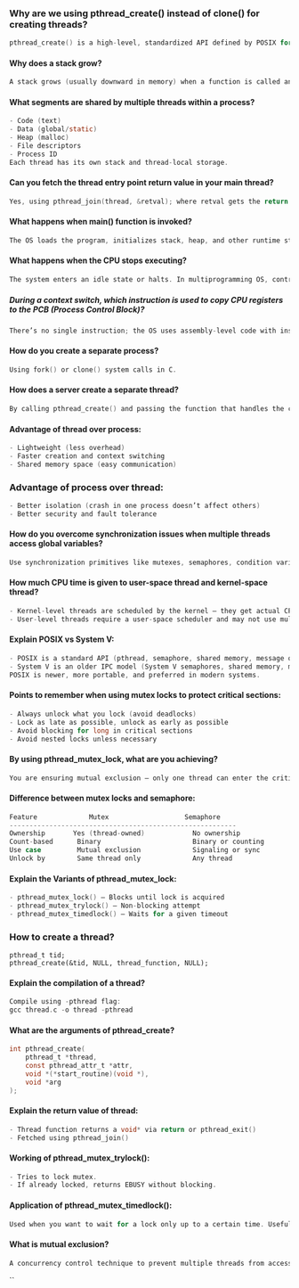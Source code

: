 ### Why are we using pthread_create() instead of clone() for creating threads?
```c
pthread_create() is a high-level, standardized API defined by POSIX for thread creation. It abstracts the complexity of clone() (a Linux-specific, low-level system call) and provides portability, safety, and ease of use.
```
#### Why does a stack grow?
```c
A stack grows (usually downward in memory) when a function is called and local variables or return addresses are pushed onto the stack. It allows nested function calls and maintains execution context.
```
#### What segments are shared by multiple threads within a process?
```c
- Code (text)
- Data (global/static)
- Heap (malloc)
- File descriptors
- Process ID
Each thread has its own stack and thread-local storage.
```
#### Can you fetch the thread entry point return value in your main thread?
```c
Yes, using pthread_join(thread, &retval); where retval gets the return value from the thread function.
```
#### What happens when main() function is invoked?
```c
The OS loads the program, initializes stack, heap, and other runtime structures, then jumps to main() function as the entry point of execution.
```
#### What happens when the CPU stops executing?
```c
The system enters an idle state or halts. In multiprogramming OS, control is transferred to another process/thread using a context switch.
```
##### During a context switch, which instruction is used to copy CPU registers to the PCB (Process Control Block)?
```c
There’s no single instruction; the OS uses assembly-level code with instructions like PUSH, MOV, or saves state via SAVE_CONTEXT macros in kernel code.
```
#### How do you create a separate process?
```c
Using fork() or clone() system calls in C.
```
#### How does a server create a separate thread?
```c
By calling pthread_create() and passing the function that handles the client or task.
```
#### Advantage of thread over process:
```c
- Lightweight (less overhead)
- Faster creation and context switching
- Shared memory space (easy communication)
```
### Advantage of process over thread:
```c
- Better isolation (crash in one process doesn’t affect others)
- Better security and fault tolerance
```
#### How do you overcome synchronization issues when multiple threads access global variables?
```c
Use synchronization primitives like mutexes, semaphores, condition variables, or atomic operations to protect critical sections.
```
#### How much CPU time is given to user-space thread and kernel-space thread?
```c
- Kernel-level threads are scheduled by the kernel — they get actual CPU time.
- User-level threads require a user-space scheduler and may not use multiple CPUs without kernel support (unless mapped to kernel threads).
```
#### Explain POSIX vs System V:
```c
- POSIX is a standard API (pthread, semaphore, shared memory, message queues).
- System V is an older IPC model (System V semaphores, shared memory, message queues).
POSIX is newer, more portable, and preferred in modern systems.
```
#### Points to remember when using mutex locks to protect critical sections:
```c
- Always unlock what you lock (avoid deadlocks)
- Lock as late as possible, unlock as early as possible
- Avoid blocking for long in critical sections
- Avoid nested locks unless necessary
```
#### By using pthread_mutex_lock, what are you achieving?
```c
You are ensuring mutual exclusion — only one thread can enter the critical section at a time.
```
#### Difference between mutex locks and semaphore:
```c
Feature             Mutex                   Semaphore
---------------------------------------------------------
Ownership       Yes (thread-owned)            No ownership
Count-based      Binary                       Binary or counting
Use case         Mutual exclusion             Signaling or sync
Unlock by        Same thread only             Any thread
```
#### Explain the Variants of pthread_mutex_lock:
```c
- pthread_mutex_lock() – Blocks until lock is acquired
- pthread_mutex_trylock() – Non-blocking attempt
- pthread_mutex_timedlock() – Waits for a given timeout
```
### How to create a thread?
```
pthread_t tid;
pthread_create(&tid, NULL, thread_function, NULL);
```
#### Explain the compilation of a thread?
```c
Compile using -pthread flag:
gcc thread.c -o thread -pthread
```
#### What are the arguments of pthread_create?
```c
int pthread_create(
    pthread_t *thread,
    const pthread_attr_t *attr,
    void *(*start_routine)(void *),
    void *arg
);
```
#### Explain the return value of thread:
```c
- Thread function returns a void* via return or pthread_exit()
- Fetched using pthread_join()
```
#### Working of pthread_mutex_trylock():
```c
- Tries to lock mutex.
- If already locked, returns EBUSY without blocking.
```
#### Application of pthread_mutex_timedlock():
```c
Used when you want to wait for a lock only up to a certain time. Useful in real-time or time-sensitive applications.
```
#### What is mutual exclusion?
```c
A concurrency control technique to prevent multiple threads from accessing shared resources at the same time. Achieved using mutexes, semaphores, etc.
```
``
